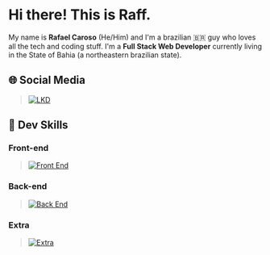 # Hi there! This is Raff.
My name is __Rafael Caroso__ (He/Him) and I'm a brazilian 🇧🇷 guy who loves all the tech and coding stuff. I'm a __Full Stack Web Developer__ currently living in the State of Bahia (a northeastern brazilian state).

## 🌐 Social Media
> [![LKD](https://skills.thijs.gg/icons?i=linkedin&theme=dark)](https://linkedin.com/in/rafael-karoso)

## 🎯 Dev Skills

### Front-end
> [![Front End](https://skills.thijs.gg/icons?i=react,jquery,javascript,sass,html,css&theme=dark)](https://rafaelcaroso.com/skills)
### Back-end
> [![Back End](https://skills.thijs.gg/icons?i=php,laravel,mysql,nodejs&theme=dark)](https://rafaelcaroso.com/skills)
### Extra
> [![Extra](https://skills.thijs.gg/icons?i=linux,git&theme=dark)](https://rafaelcaroso.com/skills)

